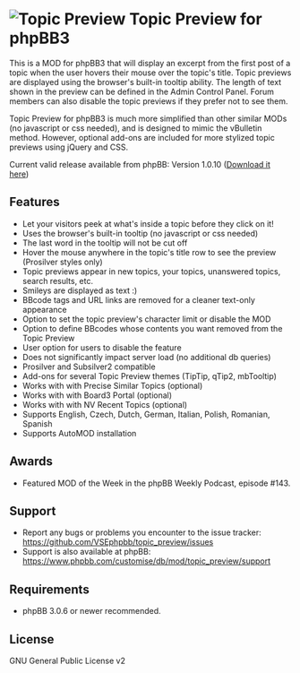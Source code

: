 ![Topic Preview](http://orcamx.vlexofree.com/forum/images/search.png "Topic Preview") Topic Preview for phpBB3
========================

This is a MOD for phpBB3 that will display an excerpt from the first post of a topic when the user hovers their mouse over the topic's title. Topic previews are displayed using the browser's built-in tooltip ability. The length of text shown in the preview can be defined in the Admin Control Panel. Forum members can also disable the topic previews if they prefer not to see them.

Topic Preview for phpBB3 is much more simplified than other similar MODs (no javascript or css needed), and is designed to mimic the vBulletin method. However, optional add-ons are included for more stylized topic previews using jQuery and CSS.

Current valid release available from phpBB: Version 1.0.10 ([Download it here](https://www.phpbb.com/customise/db/mod/topic_preview/)) 

Features
--------

* Let your visitors peek at what's inside a topic before they click on it!
* Uses the browser's built-in tooltip (no javascript or css needed)
* The last word in the tooltip will not be cut off
* Hover the mouse anywhere in the topic's title row to see the preview (Prosilver styles only)
* Topic previews appear in new topics, your topics, unanswered topics, search results, etc.
* Smileys are displayed as text :)
* BBcode tags and URL links are removed for a cleaner text-only appearance
* Option to set the topic preview's character limit or disable the MOD
* Option to define BBcodes whose contents you want removed from the Topic Preview
* User option for users to disable the feature
* Does not significantly impact server load (no additional db queries)
* Prosilver and Subsilver2 compatible
* Add-ons for several Topic Preview themes (TipTip, qTip2, mbTooltip)
* Works with with Precise Similar Topics (optional)
* Works with with Board3 Portal (optional)
* Works with with NV Recent Topics (optional)
* Supports English, Czech, Dutch, German, Italian, Polish, Romanian, Spanish
* Supports AutoMOD installation

Awards
------

* Featured MOD of the Week in the phpBB Weekly Podcast, episode #143.

Support
-------

* Report any bugs or problems you encounter to the issue tracker: https://github.com/VSEphpbb/topic_preview/issues
* Support is also available at phpBB: https://www.phpbb.com/customise/db/mod/topic_preview/support

Requirements
------------

* phpBB 3.0.6 or newer recommended.

License
-------

GNU General Public License v2
